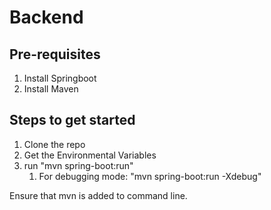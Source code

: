 # Backend

## Pre-requisites
1. Install Springboot
2. Install Maven

## Steps to get started
1. Clone the repo
2. Get the Environmental Variables
3. run "mvn spring-boot:run"
   1. For debugging mode: "mvn spring-boot:run -Xdebug"


Ensure that mvn is added to command line.